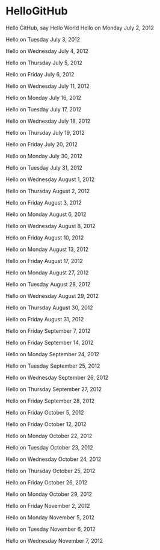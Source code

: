 HelloGitHub
===========

Hello GitHub, say Hello World
Hello on Monday July  2, 2012

Hello on Tuesday July  3, 2012

Hello on Wednesday July  4, 2012

Hello on Thursday July  5, 2012

Hello on Friday July  6, 2012

Hello on Wednesday July 11, 2012

Hello on Monday July 16, 2012

Hello on Tuesday July 17, 2012

Hello on Wednesday July 18, 2012

Hello on Thursday July 19, 2012

Hello on Friday July 20, 2012

Hello on Monday July 30, 2012

Hello on Tuesday July 31, 2012

Hello on Wednesday August  1, 2012

Hello on Thursday August  2, 2012

Hello on Friday August  3, 2012

Hello on Monday August  6, 2012

Hello on Wednesday August  8, 2012

Hello on Friday August 10, 2012

Hello on Monday August 13, 2012

Hello on Friday August 17, 2012

Hello on Monday August 27, 2012

Hello on Tuesday August 28, 2012

Hello on Wednesday August 29, 2012

Hello on Thursday August 30, 2012

Hello on Friday August 31, 2012

Hello on Friday September  7, 2012

Hello on Friday September 14, 2012

Hello on Monday September 24, 2012

Hello on Tuesday September 25, 2012

Hello on Wednesday September 26, 2012

Hello on Thursday September 27, 2012

Hello on Friday September 28, 2012

Hello on Friday October  5, 2012

Hello on Friday October 12, 2012

Hello on Monday October 22, 2012

Hello on Tuesday October 23, 2012

Hello on Wednesday October 24, 2012

Hello on Thursday October 25, 2012

Hello on Friday October 26, 2012

Hello on Monday October 29, 2012

Hello on Friday November  2, 2012

Hello on Monday November  5, 2012

Hello on Tuesday November  6, 2012

Hello on Wednesday November  7, 2012
